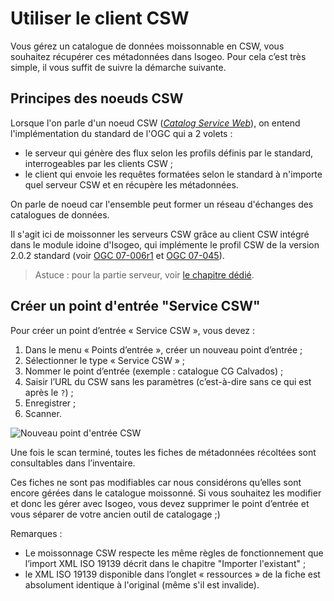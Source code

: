 # Utiliser le client CSW

Vous gérez un catalogue de données moissonnable en CSW, vous souhaitez récupérer ces métadonnées dans Isogeo. Pour cela c’est très simple, il vous suffit de suivre la démarche suivante.

## Principes des noeuds CSW

Lorsque l&apos;on parle d&apos;un noeud CSW ([*Catalog Service Web*](http://www.opengeospatial.org/standards/cat)), on entend l&apos;implémentation du standard de l&apos;OGC qui a 2 volets :
* le serveur qui génère des flux selon les profils définis par le standard, interrogeables par les clients CSW ;
* le client qui envoie les requêtes formatées selon le standard à n&apos;importe quel serveur CSW et en récupère les métadonnées.

On parle de noeud car l&apos;ensemble peut former un réseau d&apos;échanges des catalogues de données.

Il s&apos;agit ici de moissonner les serveurs CSW grâce au client CSW intégré dans le module idoine d&apos;Isogeo, qui implémente le profil CSW de la version 2.0.2 standard (voir [OGC 07-006r1](http://portal.opengeospatial.org/files/?artifact_id=20555) et [OGC 07-045](http://portal.opengeospatial.org/files/?artifact_id=21460)).

> Astuce : pour la partie serveur, voir [le chapitre dédié](../publish/csw_server.html).

## Créer un point d&apos;entrée "Service CSW"

Pour créer un point d’entrée « Service CSW », vous devez :

1.  Dans le menu « Points d’entrée », créer un nouveau point d’entrée ;
2.  Sélectionner le type « Service CSW » ;
3.  Nommer le point d’entrée (exemple : catalogue CG Calvados) ;
4.  Saisir l’URL du CSW sans les paramètres (c’est-à-dire sans ce qui est après le `?`) ;
5.  Enregistrer ;
6.  Scanner.

![Nouveau point d&apos;entrée CSW](/assets/adm_client_csw_new.png "Moissonner un serveur CSW")

Une fois le scan terminé, toutes les fiches de métadonnées récoltées sont consultables dans l’inventaire.

Ces fiches ne sont pas modifiables car nous considérons qu’elles sont encore gérées dans le catalogue moissonné. Si vous souhaitez les modifier et donc les gérer avec Isogeo, vous devez supprimer le point d’entrée et vous séparer de votre ancien outil de catalogage ;)

Remarques :

* Le moissonnage CSW respecte les même règles de fonctionnement que l’import XML ISO 19139 décrit dans le chapitre "Importer l&apos;existant" ;
* le XML ISO 19139 disponible dans l’onglet « ressources » de la fiche est absolument identique à l&apos;original (même s&apos;il est invalide).
